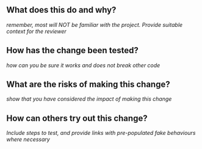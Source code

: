 ## What does this do and why?

*remember, most will NOT be familiar with the project. Provide suitable context for the reviewer*


## How has the change been tested?

*how can you be sure it works and does not break other code*


## What are the risks of making this change?

*show that you have considered the impact of making this change*


## How can others try out this change?

*Include steps to test, and provide links with pre-populated fake behaviours where necessary*
